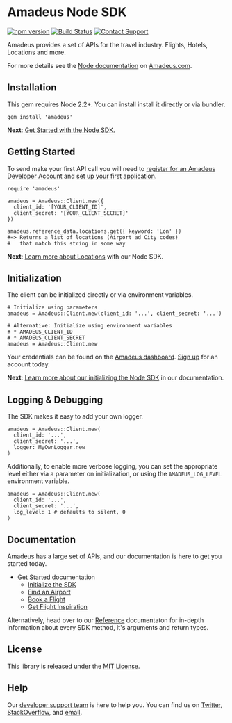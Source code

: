 # Amadeus Node SDK

[![npm version](https://badge.fury.io/js/amadeus.svg)](https://badge.fury.io/js/amadeus)
[![Build Status](http://img.shields.io/travis/amadeus-node.svg)][travis]
[![Contact Support](https://img.shields.io/badge/contact-support-blue.svg)][support]

Amadeus provides a set of APIs for the travel industry. Flights, Hotels, Locations and more.

For more details see the [Node documentation](https://developer.amadeus.com/docs/node) on [Amadeus.com](https://developer.amadeus.com).

## Installation

This gem requires Node 2.2+. You can install install it directly or via bundler.

```node
gem install 'amadeus'
```

__Next__: [Get Started with the Node SDK.](https://developer.amadeus.com/docs/node/get_started/initialize)

## Getting Started

To send make your first API call you will need to [register for an Amadeus Developer Account](https://developer.amadeus.com/register) and [set up your first application](https://dashboard.developer.amadeus.com/applications).

```node
require 'amadeus'

amadeus = Amadeus::Client.new({
  client_id: '[YOUR_CLIENT_ID]',
  client_secret: '[YOUR_CLIENT_SECRET]'
})

amadeus.reference_data.locations.get({ keyword: 'Lon' })
#=> Returns a list of locations (Airport ad City codes)
#   that match this string in some way
```

__Next__: [Learn more about Locations](https://developer.amadeus.com/docs/node/get_started/locations) with our Node SDK.

## Initialization

The client can be initialized directly or via environment variables.

```node
# Initialize using parameters
amadeus = Amadeus::Client.new(client_id: '...', client_secret: '...')

# Alternative: Initialize using environment variables
# * AMADEUS_CLIENT_ID
# * AMADEUS_CLIENT_SECRET
amadeus = Amadeus::Client.new
```

Your credentials can be found on the [Amadeus dashboard](https://dashboard.developer.amadeus.com/client_ids). [Sign up](https://developer.amadeus.com/register) for an account today.

__Next__: [Learn more about our initializing the Node SDK](https://developer.amadeus.com/docs/node/get_started_initialize) in our documentation.

## Logging & Debugging

The SDK makes it easy to add your own logger.

```node
amadeus = Amadeus::Client.new(
  client_id: '...',
  client_secret: '...',
  logger: MyOwnLogger.new
)
```

Additionally, to enable more verbose logging, you can set the appropriate level either via a parameter on initialization, or using the `AMADEUS_LOG_LEVEL` environment variable.

```node
amadeus = Amadeus::Client.new(
  client_id: '...',
  client_secret: '...',
  log_level: 1 # defaults to silent, 0
)
```

## Documentation

Amadeus has a large set of APIs, and our documentation is here to get you started today.

* [Get Started](https://developer.amadeus.com/docs/node/get_started) documentation
  * [Initialize the SDK](https://developer.amadeus.com/docs/node/get_started/initialize)
  * [Find an Airport](https://developer.amadeus.com/docs/node/get_started/find_an_airport)
  * [Book a Flight](https://developer.amadeus.com/docs/node/get_started/book_a_flight)
  * [Get Flight Inspiration](https://developer.amadeus.com/docs/node/get_started/get_flight_inspiration)

Alternatively, head over to our [Reference](https://developer.amadeus.com/docs/node/reference) documentaton for in-depth information about every SDK method, it's arguments and return types.

## License

This library is released under the [MIT License](LICENSE).

## Help

Our [developer support team](https://developer.amadeus.com/developers) is here to help you. You can find us on [Twitter](#), [StackOverflow](#), and [email](#).

[gem]: https://nodegems.org/gems/amadeus-node
[travis]: http://travis-ci.org/amadeus-node
[support]: http://developer.amadeus.com/support
